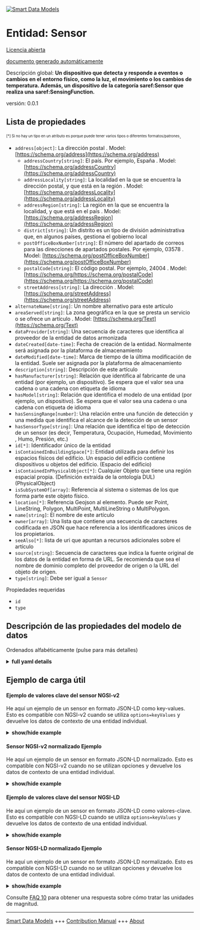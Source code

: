 <!-- 10-Header -->  
[![Smart Data Models](https://smartdatamodels.org/wp-content/uploads/2022/01/SmartDataModels_logo.png "Logo")](https://smartdatamodels.org)  
Entidad: Sensor  
===============<!-- /10-Header -->  
<!-- 15-License -->  
[Licencia abierta](https://github.com/smart-data-models//dataModel.SAREF/blob/master/Sensor/LICENSE.md)  
[documento generado automáticamente](https://docs.google.com/presentation/d/e/2PACX-1vTs-Ng5dIAwkg91oTTUdt8ua7woBXhPnwavZ0FxgR8BsAI_Ek3C5q97Nd94HS8KhP-r_quD4H0fgyt3/pub?start=false&loop=false&delayms=3000#slide=id.gb715ace035_0_60)  
<!-- /15-License -->  
<!-- 20-Description -->  
Descripción global: **Un dispositivo que detecta y responde a eventos o cambios en el entorno físico, como la luz, el movimiento o los cambios de temperatura. Además, un dispositivo de la categoría saref:Sensor que realiza una saref:SensingFunction.**  
versión: 0.0.1  
<!-- /20-Description -->  
<!-- 30-PropertiesList -->  

## Lista de propiedades  

<sup><sub>[*] Si no hay un tipo en un atributo es porque puede tener varios tipos o diferentes formatos/patrones</sub></sup>.  
- `address[object]`: La dirección postal  . Model: [https://schema.org/address](https://schema.org/address)	- `addressCountry[string]`: El país. Por ejemplo, España  . Model: [https://schema.org/addressCountry](https://schema.org/addressCountry)  
	- `addressLocality[string]`: La localidad en la que se encuentra la dirección postal, y que está en la región  . Model: [https://schema.org/addressLocality](https://schema.org/addressLocality)  
	- `addressRegion[string]`: La región en la que se encuentra la localidad, y que está en el país  . Model: [https://schema.org/addressRegion](https://schema.org/addressRegion)  
	- `district[string]`: Un distrito es un tipo de división administrativa que, en algunos países, gestiona el gobierno local    
	- `postOfficeBoxNumber[string]`: El número del apartado de correos para las direcciones de apartados postales. Por ejemplo, 03578  . Model: [https://schema.org/postOfficeBoxNumber](https://schema.org/postOfficeBoxNumber)  
	- `postalCode[string]`: El código postal. Por ejemplo, 24004  . Model: [https://schema.org/https://schema.org/postalCode](https://schema.org/https://schema.org/postalCode)  
	- `streetAddress[string]`: La dirección  . Model: [https://schema.org/streetAddress](https://schema.org/streetAddress)  
- `alternateName[string]`: Un nombre alternativo para este artículo  - `areaServed[string]`: La zona geográfica en la que se presta un servicio o se ofrece un artículo  . Model: [https://schema.org/Text](https://schema.org/Text)- `dataProvider[string]`: Una secuencia de caracteres que identifica al proveedor de la entidad de datos armonizada  - `dateCreated[date-time]`: Fecha de creación de la entidad. Normalmente será asignada por la plataforma de almacenamiento  - `dateModified[date-time]`: Marca de tiempo de la última modificación de la entidad. Suele ser asignada por la plataforma de almacenamiento  - `description[string]`: Descripción de este artículo  - `hasManufacturer[string]`: Relación que identifica al fabricante de una entidad (por ejemplo, un dispositivo). Se espera que el valor sea una cadena o una cadena con etiqueta de idioma  - `hasModel[string]`: Relación que identifica el modelo de una entidad (por ejemplo, un dispositivo). Se espera que el valor sea una cadena o una cadena con etiqueta de idioma  - `hasSensingRange[number]`: Una relación entre una función de detección y una medida que identifica el alcance de la detección de un sensor  - `hasSensorType[string]`: Una relación que identifica el tipo de detección de un sensor (es decir, Temperatura, Ocupación, Humedad, Movimiento , Humo, Presión, etc.)  - `id[*]`: Identificador único de la entidad  - `isContainedInBuildingSpace[*]`: Entidad utilizada para definir los espacios físicos del edificio. Un espacio del edificio contiene dispositivos u objetos del edificio. (Espacio del edificio)  - `isContainedInPhysicalObject[*]`: Cualquier Objeto que tiene una región espacial propia.  (Definición extraída de la ontología DUL) (PhysicalObject)  - `isSubSystemOf[array]`: Referencia al sistema o sistemas de los que forma parte este objeto físico.  - `location[*]`: Referencia Geojson al elemento. Puede ser Point, LineString, Polygon, MultiPoint, MultiLineString o MultiPolygon.  - `name[string]`: El nombre de este artículo  - `owner[array]`: Una lista que contiene una secuencia de caracteres codificada en JSON que hace referencia a los identificadores únicos de los propietarios.  - `seeAlso[*]`: lista de uri que apuntan a recursos adicionales sobre el artículo  - `source[string]`: Secuencia de caracteres que indica la fuente original de los datos de la entidad en forma de URL. Se recomienda que sea el nombre de dominio completo del proveedor de origen o la URL del objeto de origen.  - `type[string]`: Debe ser igual a `Sensor`  <!-- /30-PropertiesList -->  
<!-- 35-RequiredProperties -->  
Propiedades requeridas  
- `id`  - `type`  <!-- /35-RequiredProperties -->  
<!-- 40-RequiredProperties -->  
<!-- /40-RequiredProperties -->  
<!-- 50-DataModelHeader -->  
## Descripción de las propiedades del modelo de datos  
Ordenados alfabéticamente (pulse para más detalles)  
<!-- /50-DataModelHeader -->  
<!-- 60-ModelYaml -->  
<details><summary><strong>full yaml details</strong></summary>    
```yaml  
Sensor:    
  description: 'A device that detects and responds to events or changes in the physical environment such as light, motion, or temperature changes. Further, a device of category saref:Sensor that performs a saref:SensingFunction.'    
  properties:    
    address:    
      description: The mailing address    
      properties:    
        addressCountry:    
          description: 'The country. For example, Spain'    
          type: string    
          x-ngsi:    
            model: https://schema.org/addressCountry    
            type: Property    
        addressLocality:    
          description: 'The locality in which the street address is, and which is in the region'    
          type: string    
          x-ngsi:    
            model: https://schema.org/addressLocality    
            type: Property    
        addressRegion:    
          description: 'The region in which the locality is, and which is in the country'    
          type: string    
          x-ngsi:    
            model: https://schema.org/addressRegion    
            type: Property    
        district:    
          description: 'A district is a type of administrative division that, in some countries, is managed by the local government'    
          type: string    
          x-ngsi:    
            type: Property    
        postOfficeBoxNumber:    
          description: 'The post office box number for PO box addresses. For example, 03578'    
          type: string    
          x-ngsi:    
            model: https://schema.org/postOfficeBoxNumber    
            type: Property    
        postalCode:    
          description: 'The postal code. For example, 24004'    
          type: string    
          x-ngsi:    
            model: https://schema.org/https://schema.org/postalCode    
            type: Property    
        streetAddress:    
          description: The street address    
          type: string    
          x-ngsi:    
            model: https://schema.org/streetAddress    
            type: Property    
        streetNr:    
          description: Number identifying a specific property on a public street    
          type: string    
          x-ngsi:    
            type: Property    
      type: object    
      x-ngsi:    
        model: https://schema.org/address    
        type: Property    
    alternateName:    
      description: An alternative name for this item    
      type: string    
      x-ngsi:    
        type: Property    
    areaServed:    
      description: The geographic area where a service or offered item is provided    
      type: string    
      x-ngsi:    
        model: https://schema.org/Text    
        type: Property    
    dataProvider:    
      description: A sequence of characters identifying the provider of the harmonised data entity    
      type: string    
      x-ngsi:    
        type: Property    
    dateCreated:    
      description: Entity creation timestamp. This will usually be allocated by the storage platform    
      format: date-time    
      type: string    
      x-ngsi:    
        type: Property    
    dateModified:    
      description: Timestamp of the last modification of the entity. This will usually be allocated by the storage platform    
      format: date-time    
      type: string    
      x-ngsi:    
        type: Property    
    description:    
      description: A description of this item    
      type: string    
      x-ngsi:    
        type: Property    
    hasManufacturer:    
      description: 'A relationship identifying the manufacturer of an entity (e.g., device). The value is expected to be a string or a string with language tag'    
      type: string    
      x-ngsi:    
        type: Property    
    hasModel:    
      description: 'A relationship identifying the model of an entity (e.g., device). The value is expected to be a string or a string with language tag'    
      type: string    
      x-ngsi:    
        type: Property    
    hasSensingRange:    
      description: A relationship between a sensing function and a measurement identifying the range of a sensor detection    
      type: number    
      x-ngsi:    
        type: Property    
    hasSensorType:    
      description: 'A relationship identifying the sensing type of a sensor detection (i.e., Temperature, Occupancy, Humidity, Motion , Smoke, Pressure, etc.) '    
      enum:    
        - CO2Concentration    
        - DirectNormalIrradiation    
        - Energy    
        - Humidity    
        - Light    
        - Motion    
        - Occupancy    
        - OpeningPosition    
        - Power    
        - Pressure    
        - Price    
        - Smoke    
        - Temperature    
      type: string    
      x-ngsi:    
        type: Property    
    id:    
      anyOf:    
        - description: Identifier format of any NGSI entity    
          maxLength: 256    
          minLength: 1    
          pattern: ^[\w\-\.\{\}\$\+\*\[\]`|~^@!,:\\]+$    
          type: string    
          x-ngsi:    
            type: Property    
        - description: Identifier format of any NGSI entity    
          format: uri    
          type: string    
          x-ngsi:    
            type: Property    
      description: Unique identifier of the entity    
      x-ngsi:    
        type: Property    
    isContainedInBuildingSpace:    
      anyOf:    
        - description: Identifier format of any NGSI entity    
          maxLength: 256    
          minLength: 1    
          pattern: ^[\w\-\.\{\}\$\+\*\[\]`|~^@!,:\\]+$    
          type: string    
          x-ngsi:    
            type: Property    
        - description: Identifier format of any NGSI entity    
          format: uri    
          type: string    
          x-ngsi:    
            type: Property    
      description: An entity used to define the physical spaces of the building. A building space contains devices or building objects. (BuildingSpace)    
      x-ngsi:    
        type: Property    
    isContainedInPhysicalObject:    
      anyOf:    
        - description: Identifier format of any NGSI entity    
          maxLength: 256    
          minLength: 1    
          pattern: ^[\w\-\.\{\}\$\+\*\[\]`|~^@!,:\\]+$    
          type: string    
          x-ngsi:    
            type: Property    
        - description: Identifier format of any NGSI entity    
          format: uri    
          type: string    
          x-ngsi:    
            type: Property    
      description: Any Object that has a proper space region.  (Definition extracted from DUL ontology) (PhysicalObject)    
      x-ngsi:    
        type: Property    
    isSubSystemOf:    
      description: A reference to a system(s) that this Physical Object is part of    
      items:    
        anyOf:    
          - description: Identifier format of any NGSI entity    
            maxLength: 256    
            minLength: 1    
            pattern: ^[\w\-\.\{\}\$\+\*\[\]`|~^@!,:\\]+$    
            type: string    
            x-ngsi:    
              type: Property    
          - description: Identifier format of any NGSI entity    
            format: uri    
            type: string    
            x-ngsi:    
              type: Property    
        description: Unique identifier of the entity    
        x-ngsi:    
          type: Property    
      type: array    
      x-ngsi:    
        type: Relationship    
    location:    
      description: 'Geojson reference to the item. It can be Point, LineString, Polygon, MultiPoint, MultiLineString or MultiPolygon'    
      oneOf:    
        - description: Geojson reference to the item. Point    
          properties:    
            bbox:    
              items:    
                type: number    
              minItems: 4    
              type: array    
            coordinates:    
              items:    
                type: number    
              minItems: 2    
              type: array    
            type:    
              enum:    
                - Point    
              type: string    
          required:    
            - type    
            - coordinates    
          title: GeoJSON Point    
          type: object    
          x-ngsi:    
            type: GeoProperty    
        - description: Geojson reference to the item. LineString    
          properties:    
            bbox:    
              items:    
                type: number    
              minItems: 4    
              type: array    
            coordinates:    
              items:    
                items:    
                  type: number    
                minItems: 2    
                type: array    
              minItems: 2    
              type: array    
            type:    
              enum:    
                - LineString    
              type: string    
          required:    
            - type    
            - coordinates    
          title: GeoJSON LineString    
          type: object    
          x-ngsi:    
            type: GeoProperty    
        - description: Geojson reference to the item. Polygon    
          properties:    
            bbox:    
              items:    
                type: number    
              minItems: 4    
              type: array    
            coordinates:    
              items:    
                items:    
                  items:    
                    type: number    
                  minItems: 2    
                  type: array    
                minItems: 4    
                type: array    
              type: array    
            type:    
              enum:    
                - Polygon    
              type: string    
          required:    
            - type    
            - coordinates    
          title: GeoJSON Polygon    
          type: object    
          x-ngsi:    
            type: GeoProperty    
        - description: Geojson reference to the item. MultiPoint    
          properties:    
            bbox:    
              items:    
                type: number    
              minItems: 4    
              type: array    
            coordinates:    
              items:    
                items:    
                  type: number    
                minItems: 2    
                type: array    
              type: array    
            type:    
              enum:    
                - MultiPoint    
              type: string    
          required:    
            - type    
            - coordinates    
          title: GeoJSON MultiPoint    
          type: object    
          x-ngsi:    
            type: GeoProperty    
        - description: Geojson reference to the item. MultiLineString    
          properties:    
            bbox:    
              items:    
                type: number    
              minItems: 4    
              type: array    
            coordinates:    
              items:    
                items:    
                  items:    
                    type: number    
                  minItems: 2    
                  type: array    
                minItems: 2    
                type: array    
              type: array    
            type:    
              enum:    
                - MultiLineString    
              type: string    
          required:    
            - type    
            - coordinates    
          title: GeoJSON MultiLineString    
          type: object    
          x-ngsi:    
            type: GeoProperty    
        - description: Geojson reference to the item. MultiLineString    
          properties:    
            bbox:    
              items:    
                type: number    
              minItems: 4    
              type: array    
            coordinates:    
              items:    
                items:    
                  items:    
                    items:    
                      type: number    
                    minItems: 2    
                    type: array    
                  minItems: 4    
                  type: array    
                type: array    
              type: array    
            type:    
              enum:    
                - MultiPolygon    
              type: string    
          required:    
            - type    
            - coordinates    
          title: GeoJSON MultiPolygon    
          type: object    
          x-ngsi:    
            type: GeoProperty    
      x-ngsi:    
        type: GeoProperty    
    name:    
      description: The name of this item    
      type: string    
      x-ngsi:    
        type: Property    
    owner:    
      description: A List containing a JSON encoded sequence of characters referencing the unique Ids of the owner(s)    
      items:    
        anyOf:    
          - description: Identifier format of any NGSI entity    
            maxLength: 256    
            minLength: 1    
            pattern: ^[\w\-\.\{\}\$\+\*\[\]`|~^@!,:\\]+$    
            type: string    
            x-ngsi:    
              type: Property    
          - description: Identifier format of any NGSI entity    
            format: uri    
            type: string    
            x-ngsi:    
              type: Property    
        description: Unique identifier of the entity    
        x-ngsi:    
          type: Property    
      type: array    
      x-ngsi:    
        type: Property    
    seeAlso:    
      description: list of uri pointing to additional resources about the item    
      oneOf:    
        - items:    
            format: uri    
            type: string    
          minItems: 1    
          type: array    
        - format: uri    
          type: string    
      x-ngsi:    
        type: Property    
    source:    
      description: 'A sequence of characters giving the original source of the entity data as a URL. Recommended to be the fully qualified domain name of the source provider, or the URL to the source object'    
      type: string    
      x-ngsi:    
        type: Property    
    type:    
      description: It must be equal to `Sensor`    
      enum:    
        - Sensor    
      type: string    
      x-ngsi:    
        type: Property    
  required:    
    - id    
    - type    
  type: object    
  x-derived-from: "https://saref.etsi.org/core/v3.1.1/#saref:Sensor"    
  x-disclaimer: 'Redistribution and use in source and binary forms, with or without modification, are permitted  provided that the license conditions are met. Copyleft (c) 2022 Contributors to Smart Data Models Program'    
  x-license-url: https://github.com/smart-data-models/dataModel.SAREF/blob/master/Sensor/LICENSE.md    
  x-model-schema: https://smart-data-models.github.com/dataModel.SAREF/Sensor/schema.json    
  x-model-tags: SAREF Sensor    
  x-version: 0.0.1    
```  
</details>    
<!-- /60-ModelYaml -->  
<!-- 70-MiddleNotes -->  
<!-- /70-MiddleNotes -->  
<!-- 80-Examples -->  
## Ejemplo de carga útil  
#### Ejemplo de valores clave del sensor NGSI-v2  
He aquí un ejemplo de un sensor en formato JSON-LD como key-values. Esto es compatible con NGSI-v2 cuando se utiliza `options=keyValues` y devuelve los datos de contexto de una entidad individual.  
<details><summary><strong>show/hide example</strong></summary>    
```json  
{  
  "id": "urn:ngsi-ld:Sensor:5e1bbf3c-f8a9-4a5f-b7b5-74456fa911d5",  
  "type": "Sensor",  
  "hasSensingRange": 0.014230070583521992,  
  "hasSensorType": "Smoke",  
  "hasManufacturer": "Sensor Company Inc.",  
  "hasModel": "Sensor 0.1.2",  
  "isContainedInBuildingSpace": "urn:ngsi-ld:BuildingSpace:1f5569e9-37c0-4211-bf58-a4c7b6db8169",  
  "isContainedInPhysicalObject": "urn:ngsi-ld:PhysicalObject:bdc0656f-f29c-4dfc-9b8d-f68a5209b6b6",  
  "isSubSystemOf": [  
    "urn:ngsi-ld:System:b6f77f2f-94f9-4ef0-bd73-58e008b0dd8e",  
    "urn:ngsi-ld:System:143d66f0-6d53-48c5-8ec4-4677754caf42",  
    "urn:ngsi-ld:System:47d20506-0d3a-4027-97e7-3442a9ee93e0"  
  ],  
  "dateCreated": "2023-01-26T03:07:27Z",  
  "dateModified": "2023-01-26T00:23:18Z",  
  "source": "Import",  
  "name": "Sensor",  
  "alternateName": "Sensor type 2",  
  "description": "Sensor of limited Sensor types",  
  "dataProvider": "IFC file"  
}  
```  
</details>  
#### Sensor NGSI-v2 normalizado Ejemplo  
He aquí un ejemplo de un sensor en formato JSON-LD normalizado. Esto es compatible con NGSI-v2 cuando no se utilizan opciones y devuelve los datos de contexto de una entidad individual.  
<details><summary><strong>show/hide example</strong></summary>    
```json  
{  
  "id": "urn:ngsi-ld:Sensor:5164ac7d-f33a-4a9d-92c0-d85738dce5dc",  
  "type": "Sensor",  
  "hasSensingRange": {  
    "type": "Measurement",  
    "value": 0.6379919853662889  
  },  
  "hasSensorType": {  
    "type": "SensorHasSensorType",  
    "value": "Motion"  
  },  
  "hasManufacturer": {  
    "type": "Text",  
    "value": "Sensor Company Inc."  
  },  
  "hasModel": {  
    "type": "Text",  
    "value": "Sensor 0.1.2"  
  },  
  "isContainedInBuildingSpace": {  
    "type": "URL",  
    "value": "urn:ngsi-ld:BuildingSpace:dde4fa8f-da14-4e32-9061-53b1934b80dd"  
  },  
  "isContainedInPhysicalObject": {  
    "type": "URL",  
    "value": "urn:ngsi-ld:PhysicalObject:c1a7b6e1-9a70-4e7f-aecd-3a694da2ac1a"  
  },  
  "isSubSystemOf": {  
    "type": "array",  
    "value": [  
      {  
        "type": "URL",  
        "value": "urn:ngsi-ld:System:e55fb57f-3106-4f04-9121-ecc2eae1056f"  
      },  
      {  
        "type": "URL",  
        "value": "urn:ngsi-ld:System:f32c549f-7d88-48e9-804f-a4f758868bc0"  
      },  
      {  
        "type": "URL",  
        "value": "urn:ngsi-ld:System:0a12aeeb-5637-42dd-ad57-4b5e34dc929a"  
      }  
    ]  
  },  
  "dateCreated": {  
    "type": "DateTime",  
    "value": "2023-01-25T20:29:30.4737975+01:00"  
  },  
  "dateModified": {  
    "type": "DateTime",  
    "value": "2023-01-25T22:25:21.6300054+01:00"  
  },  
  "source": {  
    "type": "Text",  
    "value": "Import"  
  },  
  "name": {  
    "type": "Text",  
    "value": "Sensor"  
  },  
  "alternateName": {  
    "type": "Text",  
    "value": "Sensor type 2"  
  },  
  "description": {  
    "type": "Text",  
    "value": "Sensor of limited Sensor types"  
  },  
  "dataProvider": {  
    "type": "Text",  
    "value": "IFC file"  
  }  
}  
```  
</details>  
#### Ejemplo de valores clave del sensor NGSI-LD  
He aquí un ejemplo de un sensor en formato JSON-LD como valores-clave. Esto es compatible con NGSI-LD cuando se utiliza `options=keyValues` y devuelve los datos de contexto de una entidad individual.  
<details><summary><strong>show/hide example</strong></summary>    
```json  
{  
  "id": "urn:ngsi-ld:Sensor:b9cd8f11-8d0f-4fa1-b1d9-627572e9d67a",  
  "type": "Sensor",  
  "hasSensingRange": 0.19880952263281826,  
  "hasSensorType": "Occupancy",  
  "hasManufacturer": "Sensor Company Inc.",  
  "hasModel": "Sensor 0.1.2",  
  "isContainedInBuildingSpace": "urn:ngsi-ld:BuildingSpace:0eead0dd-78fa-4072-b9ec-5fe95d2cb755",  
  "isContainedInPhysicalObject": "urn:ngsi-ld:PhysicalObject:a7575198-623d-48b3-afd6-6d1a65972cc4",  
  "isSubSystemOf": [  
    "urn:ngsi-ld:System:0ad39b84-1b82-4fec-ae7d-3139d0402025",  
    "urn:ngsi-ld:System:261f46f5-546f-4c07-a553-a423e8e80e31",  
    "urn:ngsi-ld:System:2c77915b-4b1f-49af-9f05-12611c0fec4b"  
  ],  
  "dateCreated": "2023-01-25T18:39:06Z",  
  "dateModified": "2023-01-26T12:07:34Z",  
  "source": "Import",  
  "name": "Sensor",  
  "alternateName": "Sensor type 2",  
  "description": "Sensor of limited Sensor types",  
  "dataProvider": "IFC file",  
  "@context": [  
    "https://raw.githubusercontent.com/smart-data-models/dataModel.SAREF/master/context.jsonld",  
    "https://uri.etsi.org/ngsi-ld/v1/ngsi-ld-core-context.jsonld"  
  ]  
}  
```  
</details>  
#### Sensor NGSI-LD normalizado Ejemplo  
He aquí un ejemplo de un sensor en formato JSON-LD normalizado. Esto es compatible con NGSI-LD cuando no se utilizan opciones y devuelve los datos de contexto de una entidad individual.  
<details><summary><strong>show/hide example</strong></summary>    
```json  
{  
  "id": "urn:ngsi-ld:Sensor:51d66982-bef7-4ccb-a9cd-80a338348d78",  
  "type": "Sensor",  
  "hasSensingRange": {  
    "type": "Property",  
    "unitCode": "NA",  
    "observedAt": "2023-01-26T00:40:11Z",  
    "value": 0.7330213275090168  
  },  
  "hasSensorType": {  
    "type": "Property",  
    "value": "Occupancy"  
  },  
  "hasManufacturer": {  
    "type": "Property",  
    "value": "Sensor Company Inc."  
  },  
  "hasModel": {  
    "type": "Property",  
    "value": "Sensor 0.1.2"  
  },  
  "isContainedInBuildingSpace": {  
    "type": "Relationship",  
    "object": "urn:ngsi-ld:BuildingSpace:9f857ae8-7285-445c-b78c-4b021935d531"  
  },  
  "isContainedInPhysicalObject": {  
    "type": "Relationship",  
    "object": "urn:ngsi-ld:PhysicalObject:1c143596-fb89-40b1-b575-2583c693644e"  
  },  
  "isSubSystemOf": [  
    {  
      "type": "Relationship",  
      "object": "urn:ngsi-ld:System:aedbd727-63dd-4ca0-893c-515b3fde97dc"  
    },  
    {  
      "type": "Relationship",  
      "object": "urn:ngsi-ld:System:7142065b-7971-4cc6-9e24-32ab9126bb5d"  
    },  
    {  
      "type": "Relationship",  
      "object": "urn:ngsi-ld:System:64eb8dc8-bf25-4773-bfc2-59464c0b018c"  
    }  
  ],  
  "dateCreated": {  
    "type": "Property",  
    "value": "2023-01-26T07:13:43Z"  
  },  
  "dateModified": {  
    "type": "Property",  
    "value": "2023-01-26T13:51:53Z"  
  },  
  "source": {  
    "type": "Property",  
    "value": "Import"  
  },  
  "name": {  
    "type": "Property",  
    "value": "Sensor"  
  },  
  "alternateName": {  
    "type": "Property",  
    "value": "Sensor type 2"  
  },  
  "description": {  
    "type": "Property",  
    "value": "Sensor of limited Sensor types"  
  },  
  "dataProvider": {  
    "type": "Property",  
    "value": "IFC file"  
  },  
  "@context": [  
    "https://raw.githubusercontent.com/smart-data-models/dataModel.SAREF/master/context.jsonld",  
    "https://uri.etsi.org/ngsi-ld/v1/ngsi-ld-core-context.jsonld"  
  ]  
}  
```  
</details><!-- /80-Examples -->  
<!-- 90-FooterNotes -->  
<!-- /90-FooterNotes -->  
<!-- 95-Units -->  
Consulte [FAQ 10](https://smartdatamodels.org/index.php/faqs/) para obtener una respuesta sobre cómo tratar las unidades de magnitud.  
<!-- /95-Units -->  
<!-- 97-LastFooter -->  
---  
[Smart Data Models](https://smartdatamodels.org) +++ [Contribution Manual](https://bit.ly/contribution_manual) +++ [About](https://bit.ly/Introduction_SDM)<!-- /97-LastFooter -->  
